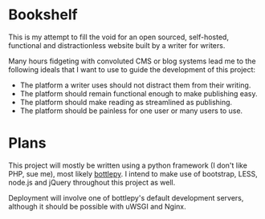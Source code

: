 Bookshelf
=========

This is my attempt to fill the void for an open sourced, self-hosted, functional and distractionless website built by a writer for writers.

Many hours fidgeting with convoluted CMS or blog systems lead me to the following ideals that I want to use to guide the development of this project:

- The platform a writer uses should not distract them from their writing.
- The platform should remain functional enough to make publishing easy.
- The platform should make reading as streamlined as publishing.
- The platform should be painless for one user or many users to use.

Plans
=========

This project will mostly be written using a python framework (I don't like PHP, sue me), most likely [bottlepy](http://bottlepy.org/docs/dev/). I intend to make use of bootstrap, LESS, node.js and jQuery throughout this project as well.

Deployment will involve one of bottlepy's default development servers, although it should be possible with uWSGI and Nginx.